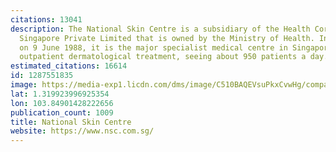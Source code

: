 ```yaml
---
citations: 13041
description: The National Skin Centre is a subsidiary of the Health Corporation of
  Singapore Private Limited that is owned by the Ministry of Health. Incorporated
  on 9 June 1988, it is the major specialist medical centre in Singapore providing
  outpatient dermatological treatment, seeing about 950 patients a day.
estimated_citations: 16614
id: 1287551835
image: https://media-exp1.licdn.com/dms/image/C510BAQEVsuPkxCvwHg/company-logo_200_200/0?e=2159024400&v=beta&t=8kdpp8JgAr0HvJDwvQ0fCf-2HlUf3ruUqo2JZuf1r5U
lat: 1.319923996925354
lon: 103.84901428222656
publication_count: 1009
title: National Skin Centre
website: https://www.nsc.com.sg/
---
```

